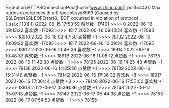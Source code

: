 Exception:HTTPSConnectionPool(host='www.zhihu.com', port=443): Max retries exceeded with url: /people/yy6969 (Caused by SSLError(SSLEOFError(8, 'EOF occurred in violation of protocol (_ssl.c:1131)')))2022-06-15  17:53:59   粉丝数 -17401 >>>> 0
2022-06-16  09:13:22   喜欢数 -17093 >>>> 1817
2022-06-16  09:13:24   喜欢数 +17093 >>>> 18910
2022-06-16  09:47:58   点赞数 +1 >>>> 78132
2022-06-16  10:09:22   喜欢数 -17095 >>>> 1817
2022-06-16  10:09:24   喜欢数 +17095 >>>> 18912
2022-06-16  10:48:36   喜欢数 +1 >>>> 18914
2022-06-16  10:48:37   喜欢数 -1 >>>> 18913
2022-06-16  11:08:12   点赞数 +1 >>>> 78135
2022-06-16  11:42:38   点赞数 +1 >>>> 78135
2022-06-16  14:25:43   点赞数 +1 >>>> 78138
2022-06-16  14:35:26   点赞数 +1 >>>> 78139
2022-06-16  15:31:46   点赞数 +1 >>>> 78142
2022-06-16  17:36:32   喜欢数 +1 >>>> 18917
2022-06-16  17:36:44   点赞数 +3 >>>> 78146
2022-06-16  17:55:00   喜欢数 +1 >>>> 18918
2022-06-17  05:06:36   点赞数 +1 >>>> 78148
2022-06-17  05:07:18   点赞数 -1 >>>> 78147
2022-06-17  05:44:38   点赞数 +1 >>>> 78153
2022-06-17  07:54:53   点赞数 +1 >>>> 78155
